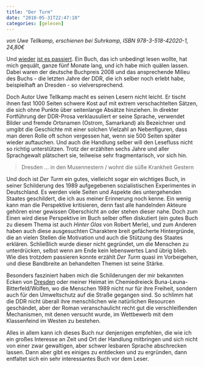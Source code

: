 ```yaml
---
title: "Der Turm"
date: "2010-05-31T22:47:10"
categories: [gelesen]
---
```


*von Uwe Tellkamp,
erschienen bei Suhrkamp, ISBN 978-3-518-42020-1, 24,80€*

Und [wieder](/2009/04/20/owen-meany/) [ist es passiert](/2009/11/05/godel-escher-bach-ein-endlos-geflochtenes-band/). Ein Buch, das ich unbedingt lesen wollte, hat mich gequält, ganze fünf Monate lang, und ich habe mich quälen lassen. Dabei waren der deutsche Buchpreis 2008 und das ansprechende Milieu des Buchs - die letzten Jahre der DDR, die ich selber noch erlebt habe, beispielhaft an Dresden - so vielversprechend.

Doch Autor Uwe Tellkamp macht es seinen Lesern nicht leicht. Er tischt ihnen fast 1000 Seiten schwere Kost auf mit extrem verschachtelten Sätzen, die sich ohne Punkte über seitenlange Absätze hinziehen. In direkter Fortführung der DDR-Prosa verklausuliert er seine Sprache, verwendet Bilder und fremde Ortsnamen (Ostrom, Samarkand) als Bezeichner und umgibt die Geschichte mit einer solchen Vielzahl an Nebenfiguren, dass man deren Rolle oft schon vergessen hat, wenn sie 500 Seiten später wieder auftauchen. Und auch die Handlung selber will den Lesefluss nicht so richtig unterstützen. Trotz der erzählten sechs Jahre und aller Sprachgewalt plätschert sie, teilweise sehr fragmentarisch, vor sich hin.

> Dresden ... in den Musennestern / wohnt die süße Krankheit Gestern

Und doch ist *Der Turm* ein gutes, vielleicht sogar ein wichtiges Buch, in seiner Schilderung des 1989 aufgegebenen sozialistischen Experimentes in Deutschland. Es werden viele Seiten und Aspekte des untergehenden Staates geschildert, die ich aus meiner Erinnerung noch kenne. Ein wenig kann man die Perspektive kritisieren, denn fast alle handelnden Akteure gehören einer gewissen Oberschicht an oder stehen dieser nahe. Doch zum Einen wird diese Perspektive im Buch selber offen diskutiert (ein gutes Buch zu diesem Thema ist auch *Hinter Glas* von Robert Merle), und zum Anderen haben auch diese ausgesuchten Charaktere breit gefächerte Hintergründe, die an vielen Stellen die Motivation und auch die Stützung des Staates erklären. Schließlich wurde dieser nicht gegründet, um die Menschen zu unterdrücken, selbst wenn am Ende kein lebenswertes Land übrig blieb. Wie dies trotzdem passieren konnte erzählt *Der Turm* quasi im Vorbeigehen, und diese Bandbreite an behandelten Themen ist seine Stärke.

Besonders fasziniert haben mich die Schilderungen der mir bekannten Ecken von [Dresden](/2008/07/08/turmbegehung-in-dresden/) oder meiner Heimat im Chemiedreieck Buna-Leuna-Bitterfeld/Wolfen, wo die Menschen 1989 nicht nur für ihre Freiheit, sondern auch für den Umweltschutz auf die Straße gegangen sind. So schlimm hat die DDR nicht überall ihre menschlichen wie natürlichen Resourcen geschändet, aber der Roman veranschaulicht recht gut die verschleißenden Mechanismen, mit denen versucht wurde, im Wettbewerb mit dem Klassenfeind im Westen zu bestehen.

Alles in allem kann ich dieses Buch nur denjenigen empfehlen, die wie ich ein großes Interesse an Zeit und Ort der Handlung mitbringen und sich nicht von einer zwar gewaltigen, aber schwer lesbaren Sprache abschrecken lassen. Dann aber gibt es einiges zu entdecken und zu ergründen, dann entfaltet sich ein sehr interessantes Buch vor dem Leser.

